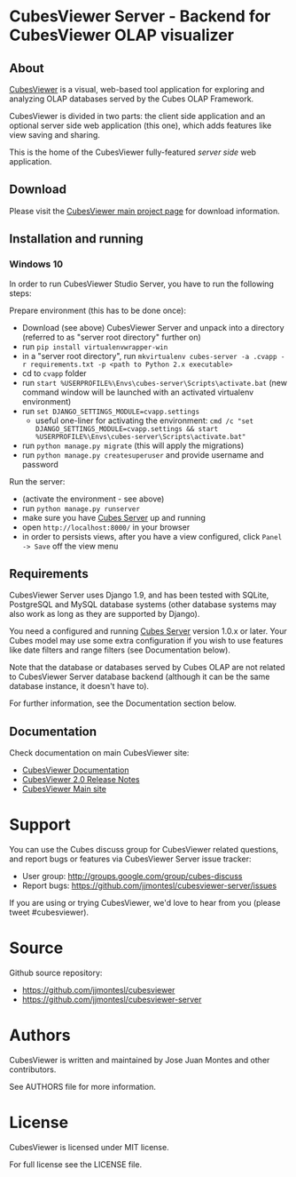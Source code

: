 CubesViewer Server - Backend for CubesViewer OLAP visualizer
============================================================

About
-----

[CubesViewer](http://jjmontesl.github.io/cubesviewer/) is a visual, web-based tool
application for exploring and analyzing OLAP databases served by the Cubes OLAP Framework.

CubesViewer is divided in two parts: the client side application and an optional server side
web application (this one), which adds features like view saving and sharing.

This is the home of the CubesViewer fully-featured *server side* web application.

Download
--------

Please visit the [CubesViewer main project page](http://www.cubesviewer.com/) for download information.

Installation and running
------------------------

### Windows 10

In order to run CubesViewer Studio Server, you have to run the following steps:

Prepare environment (this has to be done once):
* Download (see above) CubesViewer Server and unpack into a directory
(referred to as "server root directory" further on)
* run `pip install virtualenvwrapper-win`
* in a "server root directory", run `mkvirtualenv cubes-server -a .cvapp -r requirements.txt -p <path to Python 2.x executable>`
* cd to `cvapp` folder
* run `start %USERPROFILE%\Envs\cubes-server\Scripts\activate.bat`
(new command window will be launched with an activated virtualenv environment)
* run `set DJANGO_SETTINGS_MODULE=cvapp.settings`
  * useful one-liner for activating the environment: `cmd /c "set DJANGO_SETTINGS_MODULE=cvapp.settings && start %USERPROFILE%\Envs\cubes-server\Scripts\activate.bat"`
* run `python manage.py migrate` (this will apply the migrations)
* run `python manage.py createsuperuser` and provide username and password

Run the server:
* (activate the environment - see above)
* run `python manage.py runserver`
* make sure you have [Cubes Server](http://databrewery.org/cubes.html) up and running
* open `http://localhost:8000/` in your browser
* in order to persists views, after you have a view configured, click `Panel -> Save` off the view menu

Requirements
------------

CubesViewer Server uses Django 1.9, and has been tested with SQLite, PostgreSQL and MySQL database systems
(other database systems may also work as long as they are supported by Django).

You need a configured and running [Cubes Server](http://databrewery.org/cubes.html) version 1.0.x or later.
Your Cubes model may use some extra configuration if you wish to use features like date
filters and range filters (see Documentation below).

Note that the database or databases served by Cubes OLAP are not related to CubesViewer Server database backend
(although it can be the same database instance, it doesn't have to).

For further information, see the Documentation section below.


Documentation
-------------

Check documentation on main CubesViewer site:

* [CubesViewer Documentation](https://github.com/jjmontesl/cubesviewer/blob/master/doc/guide/index.md)
* [CubesViewer 2.0 Release Notes](https://github.com/jjmontesl/cubesviewer/blob/master/RELEASE-NOTES.md)
* [CubesViewer Main site](https://www.cubesviewer.com)


Support
=======

You can use the Cubes discuss group for CubesViewer related questions,
and report bugs or features via CubesViewer Server issue tracker:

* User group: http://groups.google.com/group/cubes-discuss
* Report bugs: https://github.com/jjmontesl/cubesviewer-server/issues

If you are using or trying CubesViewer, we'd love to hear from you (please tweet #cubesviewer).

Source
======

Github source repository:

* https://github.com/jjmontesl/cubesviewer
* https://github.com/jjmontesl/cubesviewer-server

Authors
=======

CubesViewer is written and maintained by Jose Juan Montes
and other contributors.

See AUTHORS file for more information.

License
=======

CubesViewer is licensed under MIT license.

For full license see the LICENSE file.

